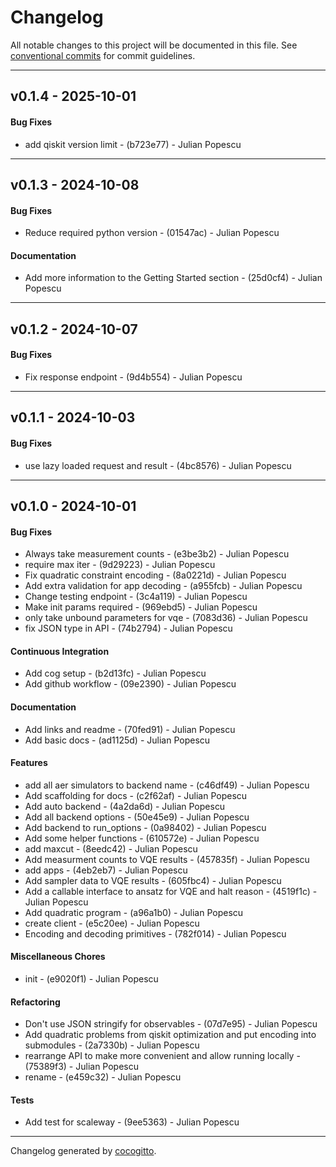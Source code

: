 # Changelog
All notable changes to this project will be documented in this file. See [conventional commits](https://www.conventionalcommits.org/) for commit guidelines.

- - -
## v0.1.4 - 2025-10-01
#### Bug Fixes
- add qiskit version limit - (b723e77) - Julian Popescu

- - -

## v0.1.3 - 2024-10-08
#### Bug Fixes
- Reduce required python version - (01547ac) - Julian Popescu
#### Documentation
- Add more information to the Getting Started section - (25d0cf4) - Julian Popescu

- - -

## v0.1.2 - 2024-10-07
#### Bug Fixes
- Fix response endpoint - (9d4b554) - Julian Popescu

- - -

## v0.1.1 - 2024-10-03
#### Bug Fixes
- use lazy loaded request and result - (4bc8576) - Julian Popescu

- - -

## v0.1.0 - 2024-10-01
#### Bug Fixes
- Always take measurement counts - (e3be3b2) - Julian Popescu
- require max iter - (9d29223) - Julian Popescu
- Fix quadratic constraint encoding - (8a0221d) - Julian Popescu
- Add extra validation for app decoding - (a955fcb) - Julian Popescu
- Change testing endpoint - (3c4a119) - Julian Popescu
- Make init params required - (969ebd5) - Julian Popescu
- only take unbound parameters for vqe - (7083d36) - Julian Popescu
- fix JSON type in API - (74b2794) - Julian Popescu
#### Continuous Integration
- Add cog setup - (b2d13fc) - Julian Popescu
- Add github workflow - (09e2390) - Julian Popescu
#### Documentation
- Add links and readme - (70fed91) - Julian Popescu
- Add basic docs - (ad1125d) - Julian Popescu
#### Features
- add all aer simulators to backend name - (c46df49) - Julian Popescu
- Add scaffolding for docs - (c2f62af) - Julian Popescu
- Add auto backend - (4a2da6d) - Julian Popescu
- Add all backend options - (50e45e9) - Julian Popescu
- Add backend to run_options - (0a98402) - Julian Popescu
- Add some helper functions - (610572e) - Julian Popescu
- add maxcut - (8eedc42) - Julian Popescu
- Add measurment counts to VQE results - (457835f) - Julian Popescu
- add apps - (4eb2eb7) - Julian Popescu
- Add sampler data to VQE results - (605fbc4) - Julian Popescu
- Add a callable interface to ansatz for VQE and halt reason - (4519f1c) - Julian Popescu
- Add quadratic program - (a96a1b0) - Julian Popescu
- create client - (e5c20ee) - Julian Popescu
- Encoding and decoding primitives - (782f014) - Julian Popescu
#### Miscellaneous Chores
- init - (e9020f1) - Julian Popescu
#### Refactoring
- Don't use JSON stringify for observables - (07d7e95) - Julian Popescu
- Add quadratic problems from qiskit optimization and put encoding into submodules - (2a7330b) - Julian Popescu
- rearrange API to make more convenient and allow running locally - (75389f3) - Julian Popescu
- rename - (e459c32) - Julian Popescu
#### Tests
- Add test for scaleway - (9ee5363) - Julian Popescu

- - -

Changelog generated by [cocogitto](https://github.com/cocogitto/cocogitto).